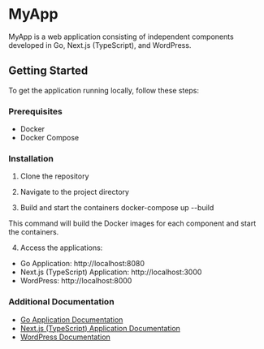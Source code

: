 # MyApp

MyApp is a web application consisting of independent components developed in Go, Next.js (TypeScript), and WordPress.

## Getting Started

To get the application running locally, follow these steps:

### Prerequisites

- Docker
- Docker Compose

### Installation

1. Clone the repository

2. Navigate to the project directory

3. Build and start the containers
docker-compose up --build

This command will build the Docker images for each component and start the containers.

4. Access the applications:

- Go Application: http://localhost:8080
- Next.js (TypeScript) Application: http://localhost:3000
- WordPress: http://localhost:8000

### Additional Documentation

- [Go Application Documentation](./go-app/README.md)
- [Next.js (TypeScript) Application Documentation](./nextjs-app/README.md)
- [WordPress Documentation](./wordpress/README.md)


